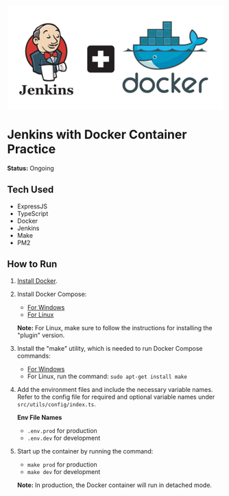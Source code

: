 <img src="/src/assets/images/banner.png"/>

# Jenkins with Docker Container Practice

**Status:** Ongoing

## Tech Used

- ExpressJS
- TypeScript
- Docker
- Jenkins
- Make
- PM2

## How to Run

1. <a href="https://docs.docker.com/engine/install">Install Docker</a>.

2. Install Docker Compose:

   - <a href="https://docs.docker.com/compose/install">For Windows</a>
   - <a href="https://docs.docker.com/compose/install/linux">For Linux</a>

   **Note:** For Linux, make sure to follow the instructions for installing the "plugin" version.

3. Install the "make" utility, which is needed to run Docker Compose commands:

   - <a href="https://gnuwin32.sourceforge.net/packages/make.htm">For Windows</a>
   - For Linux, run the command: `sudo apt-get install make`

4. Add the environment files and include the necessary variable names. Refer to the config file for required and optional variable names under `src/utils/config/index.ts`.

   **Env File Names**

   - `.env.prod` for production
   - `.env.dev` for development

5. Start up the container by running the command:

   - `make prod` for production
   - `make dev` for development

   **Note:** In production, the Docker container will run in detached mode.
